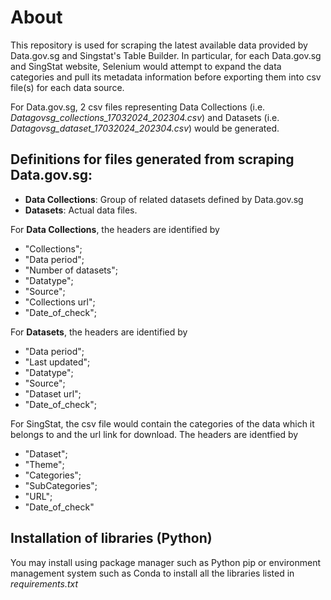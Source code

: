 # About
This repository is used for scraping the latest available data provided by Data.gov.sg and Singstat's Table Builder. In particular, for each Data.gov.sg and SingStat website, Selenium would attempt to expand the data categories and pull its metadata information before exporting them into csv file(s) for each data source. 

For Data.gov.sg, 2 csv files representing Data Collections (i.e. *Datagovsg_collections_17032024_202304.csv*) and Datasets (i.e. *Datagovsg_dataset_17032024_202304.csv*) would be generated. 

## Definitions for files generated from scraping Data.gov.sg:
 - **Data Collections**: Group of related datasets defined by Data.gov.sg
 - **Datasets**: Actual data files.

For **Data Collections**, the headers are identified by
- "Collections";
- "Data period";
- "Number of datasets";
- "Datatype";
- "Source";
- "Collections url";
- "Date_of_check";

For **Datasets**, the headers are identified by
- "Data period";
- "Last updated";
- "Datatype";
- "Source";
- "Dataset url";
- "Date_of_check";

For SingStat, the csv file would contain the categories of the data which it belongs to and the url link for download. The headers are identfied by 
- "Dataset";
- "Theme";
- "Categories";
- "SubCategories";
- "URL";
- "Date_of_check"

## Installation of libraries (Python)
You may install using package manager such as Python pip or environment management system such as Conda to install all the libraries listed in *requirements.txt*

